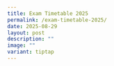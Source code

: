 ```yaml
---
title: Exam Timetable 2025
permalink: /exam-timetable-2025/
date: 2025-08-29
layout: post
description: ""
image: ""
variant: tiptap
---
```

